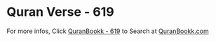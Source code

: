 # Quran Verse - 619 

For more infos, Click [QuranBookk - 619](https://www.quranbookk.com/quran/search?q=619) to Search at [QuranBookk.com](http://quranbookk.com/)